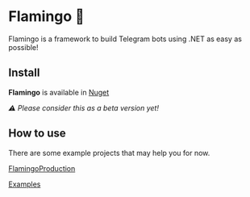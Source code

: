 # Flamingo 🦩
Flamingo is a framework to build Telegram bots using .NET as easy as possible!

## Install
**Flamingo** is available in [Nuget](https://www.nuget.org/packages/Flamingo)

_⚠ Please consider this as a beta version yet!_

## How to use
There are some example projects that may help you for now.

[FlamingoProduction](FlamingoProdunction)

[Examples](Examples)
